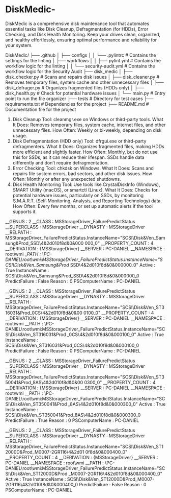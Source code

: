 # DiskMedic-
DiskMedic is a comprehensive disk maintenance tool that automates essential tasks like Disk Cleanup, Defragmentation (for HDDs), Error Checking, and Disk Health Monitoring. Keep your drives clean, organized, and healthy effortlessly, ensuring optimal performance and reliability for your system.

DiskMedic/
├── .github
│   ├── configs
│   │   └── .pylintrc              # Contains the settings for the linting
│   ├── workflows
│   │   ├── pylint.yml             # Contains the workflow logic for the linting
│   │   └── security-audit.yml     # Contains the workflow logic for the Security Audit
├── disk_medic
│   ├── disk_checker.py            # Scans and repairs disk issues
│   ├── disk_cleaner.py            # Removes temporary files, system cache and other unnecessary files
│   ├── disk_defrager.py           # Organizes fragmented files (HDDs only)
│   ├── disk_health.py             # Check for potential hardware issues
│   └── main.py                    # Entry point to run the file organizer
├── tests                           # Directory for test cases
├── requirements.txt                # Dependencies for the project
├── README.md                       # Documentation file for the project


1. Disk Cleanup
Tool: cleanmgr.exe on Windows or third-party tools.
What It Does: Removes temporary files, system cache, internet files, and other unnecessary files.
How Often: Weekly or bi-weekly, depending on disk usage.
2. Disk Defragmentation (HDD only)
Tool: dfrgui.exe or third-party defragmenters.
What It Does: Organizes fragmented files, making HDDs more efficient and slightly faster.
How Often: Monthly, but do not use this for SSDs, as it can reduce their lifespan. SSDs handle data differently and don’t require defragmentation.
3. Error Checking
Tool: chkdsk on Windows.
What It Does: Scans and repairs file system errors, bad sectors, and other disk issues.
How Often: Monthly or after any unexpected shutdowns.
5. Disk Health Monitoring
Tool: Use tools like CrystalDiskInfo (Windows), SMART Utility (macOS), or smartctl (Linux).
What It Does: Checks for potential hardware issues, particularly on SSDs, by monitoring S.M.A.R.T. (Self-Monitoring, Analysis, and Reporting Technology) data.
How Often: Every few months, or set up automatic alerts if the tool supports it.

__GENUS          : 2
__CLASS          : MSStorageDriver_FailurePredictStatus
__SUPERCLASS     : MSStorageDriver
__DYNASTY        : MSStorageDriver
__RELPATH        : MSStorageDriver_FailurePredictStatus.InstanceName="SCSI\\Disk&Ven_Samsung&Prod_SSD\\4&2d010f8d&0&000
                   000_0"
__PROPERTY_COUNT : 4
__DERIVATION     : {MSStorageDriver}
__SERVER         : PC-DANIEL
__NAMESPACE      : root\wmi
__PATH           : \\PC-DANIEL\root\wmi:MSStorageDriver_FailurePredictStatus.InstanceName="SCSI\\Disk&Ven_Samsung&Prod_
                   SSD\\4&2d010f8d&0&000000_0"
Active           : True
InstanceName     : SCSI\Disk&Ven_Samsung&Prod_SSD\4&2d010f8d&0&000000_0
PredictFailure   : False
Reason           : 0
PSComputerName   : PC-DANIEL

__GENUS          : 2
__CLASS          : MSStorageDriver_FailurePredictStatus
__SUPERCLASS     : MSStorageDriver
__DYNASTY        : MSStorageDriver
__RELPATH        : MSStorageDriver_FailurePredictStatus.InstanceName="SCSI\\Disk&Ven_ST316031&Prod_0CS\\4&2d010f8d&0&00
                   0100_0"
__PROPERTY_COUNT : 4
__DERIVATION     : {MSStorageDriver}
__SERVER         : PC-DANIEL
__NAMESPACE      : root\wmi
__PATH           : \\PC-DANIEL\root\wmi:MSStorageDriver_FailurePredictStatus.InstanceName="SCSI\\Disk&Ven_ST316031&Prod
                   _0CS\\4&2d010f8d&0&000100_0"
Active           : True
InstanceName     : SCSI\Disk&Ven_ST316031&Prod_0CS\4&2d010f8d&0&000100_0
PredictFailure   : False
Reason           : 0
PSComputerName   : PC-DANIEL

__GENUS          : 2
__CLASS          : MSStorageDriver_FailurePredictStatus
__SUPERCLASS     : MSStorageDriver
__DYNASTY        : MSStorageDriver
__RELPATH        : MSStorageDriver_FailurePredictStatus.InstanceName="SCSI\\Disk&Ven_ST350041&Prod_8AS\\4&2d010f8d&0&00
                   0300_0"
__PROPERTY_COUNT : 4
__DERIVATION     : {MSStorageDriver}
__SERVER         : PC-DANIEL
__NAMESPACE      : root\wmi
__PATH           : \\PC-DANIEL\root\wmi:MSStorageDriver_FailurePredictStatus.InstanceName="SCSI\\Disk&Ven_ST350041&Prod
                   _8AS\\4&2d010f8d&0&000300_0"
Active           : True
InstanceName     : SCSI\Disk&Ven_ST350041&Prod_8AS\4&2d010f8d&0&000300_0
PredictFailure   : True
Reason           : 0
PSComputerName   : PC-DANIEL

__GENUS          : 2
__CLASS          : MSStorageDriver_FailurePredictStatus
__SUPERCLASS     : MSStorageDriver
__DYNASTY        : MSStorageDriver
__RELPATH        : MSStorageDriver_FailurePredictStatus.InstanceName="SCSI\\Disk&Ven_ST12000D&Prod_M0007-2GR116\\4&2d01
                   0f8d&0&000400_0"
__PROPERTY_COUNT : 4
__DERIVATION     : {MSStorageDriver}
__SERVER         : PC-DANIEL
__NAMESPACE      : root\wmi
__PATH           : \\PC-DANIEL\root\wmi:MSStorageDriver_FailurePredictStatus.InstanceName="SCSI\\Disk&Ven_ST12000D&Prod
                   _M0007-2GR116\\4&2d010f8d&0&000400_0"
Active           : True
InstanceName     : SCSI\Disk&Ven_ST12000D&Prod_M0007-2GR116\4&2d010f8d&0&000400_0
PredictFailure   : False
Reason           : 0
PSComputerName   : PC-DANIEL